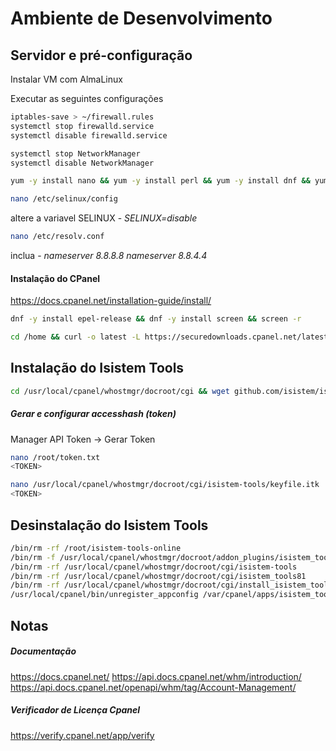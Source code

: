 # Ambiente de Desenvolvimento

## Servidor e pré-configuração
Instalar VM com AlmaLinux

Executar as seguintes configurações
```sh
iptables-save > ~/firewall.rules
systemctl stop firewalld.service
systemctl disable firewalld.service
```
```sh
systemctl stop NetworkManager
systemctl disable NetworkManager
```
```sh
yum -y install nano && yum -y install perl && yum -y install dnf && yum -y install git 
```
```sh
nano /etc/selinux/config
```
altere a variavel SELINUX - *SELINUX=disable*

```sh
nano /etc/resolv.conf
```
inclua - *nameserver 8.8.8.8 nameserver 8.8.4.4*

#### Instalação do CPanel
https://docs.cpanel.net/installation-guide/install/

```sh
dnf -y install epel-release && dnf -y install screen && screen -r
```
```sh
cd /home && curl -o latest -L https://securedownloads.cpanel.net/latest && sh latest
```

## Instalação do Isistem Tools
```sh
cd /usr/local/cpanel/whostmgr/docroot/cgi && wget github.com/isistem/isistem-tools-online/raw/main/install_isistem_tools.sh && chmod +x install_isistem_tools.sh && sh install_isistem_tools.sh
```
##### Gerar e configurar accesshash (token)
Manager API Token -> Gerar Token
```sh
nano /root/token.txt
<TOKEN>
```
```sh
nano /usr/local/cpanel/whostmgr/docroot/cgi/isistem-tools/keyfile.itk
<TOKEN>
```
## Desinstalação do Isistem Tools
```sh
/bin/rm -rf /root/isistem-tools-online
/bin/rm -f /usr/local/cpanel/whostmgr/docroot/addon_plugins/isistem_tools.png
/bin/rm -rf /usr/local/cpanel/whostmgr/docroot/cgi/isistem-tools
/bin/rm -rf /usr/local/cpanel/whostmgr/docroot/cgi/isistem_tools81
/bin/rm -rf /usr/local/cpanel/whostmgr/docroot/cgi/install_isistem_tools.sh
/usr/local/cpanel/bin/unregister_appconfig /var/cpanel/apps/isistem_tools.conf
```

## Notas
##### Documentação 
https://docs.cpanel.net/
https://api.docs.cpanel.net/whm/introduction/
https://api.docs.cpanel.net/openapi/whm/tag/Account-Management/
##### Verificador de Licença Cpanel
https://verify.cpanel.net/app/verify

